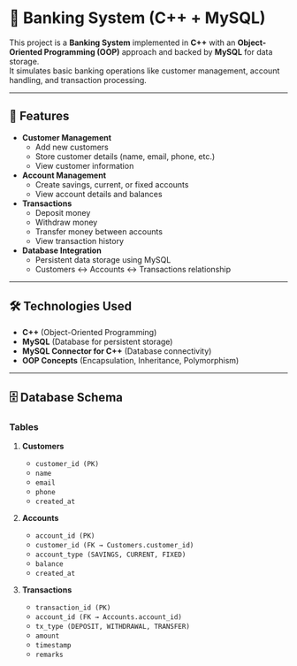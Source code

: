 # 🏦 Banking System (C++ + MySQL)

This project is a **Banking System** implemented in **C++** with an **Object-Oriented Programming (OOP)** approach and backed by **MySQL** for data storage.  
It simulates basic banking operations like customer management, account handling, and transaction processing.

---

## 🚀 Features
- **Customer Management**
  - Add new customers
  - Store customer details (name, email, phone, etc.)
  - View customer information
- **Account Management**
  - Create savings, current, or fixed accounts
  - View account details and balances
- **Transactions**
  - Deposit money
  - Withdraw money
  - Transfer money between accounts
  - View transaction history
- **Database Integration**
  - Persistent data storage using MySQL
  - Customers ↔ Accounts ↔ Transactions relationship

---

## 🛠️ Technologies Used
- **C++** (Object-Oriented Programming)
- **MySQL** (Database for persistent storage)
- **MySQL Connector for C++** (Database connectivity)
- **OOP Concepts** (Encapsulation, Inheritance, Polymorphism)

---

## 🗄️ Database Schema
### Tables
1. **Customers**
   - `customer_id (PK)`
   - `name`
   - `email`
   - `phone`
   - `created_at`

2. **Accounts**
   - `account_id (PK)`
   - `customer_id (FK → Customers.customer_id)`
   - `account_type (SAVINGS, CURRENT, FIXED)`
   - `balance`
   - `created_at`

3. **Transactions**
   - `transaction_id (PK)`
   - `account_id (FK → Accounts.account_id)`
   - `tx_type (DEPOSIT, WITHDRAWAL, TRANSFER)`
   - `amount`
   - `timestamp`
   - `remarks`


